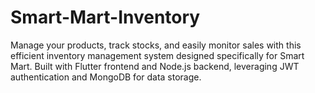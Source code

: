 # Smart-Mart-Inventory
Manage your products, track stocks, and easily monitor sales with this efficient inventory management system designed specifically for Smart Mart. Built with Flutter frontend and Node.js backend, leveraging JWT authentication and MongoDB for data storage.
